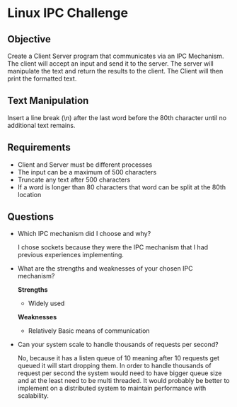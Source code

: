 # Linux IPC Challenge
## Objective
Create a Client Server program that communicates via an IPC Mechanism. The client will accept an input and send it to the server. The server will manipulate the text and return the results to the client. The Client will then print the formatted text.

## Text Manipulation

Insert a line break (\n) after the last word before the 80th character until no additional text remains.

## Requirements
* Client and Server must be different processes
* The input can be a maximum of 500 characters
* Truncate any text after 500 characters
* If a word is longer than 80 characters that word can be split at the 80th location

## Questions

* Which IPC mechanism did I choose and why?

  I chose sockets because they were the IPC mechanism that I had previous experiences implementing.

* What are the strengths and weaknesses of your chosen IPC mechanism?
  
  **Strengths**
  * Widely used

  **Weaknesses**
  * Relatively Basic means of communication

* Can your system scale to handle thousands of requests per second?

  No, because it has a listen queue of 10 meaning after 10 requests get queued it will start dropping them.
  In order to handle thousands of request per second the system would need to have bigger queue size and at the least need to   be multi threaded. It would probably be better to implement on a distributed system to maintain performance with scalability.

